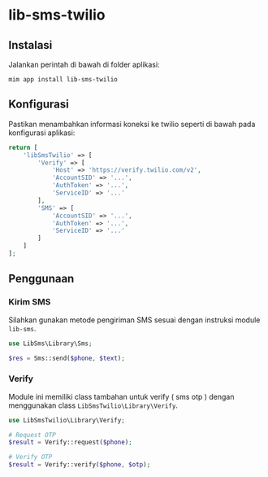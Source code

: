 # lib-sms-twilio

## Instalasi

Jalankan perintah di bawah di folder aplikasi:

```
mim app install lib-sms-twilio
```

## Konfigurasi

Pastikan menambahkan informasi koneksi ke twilio seperti di bawah pada
konfigurasi aplikasi:

```php
return [
    'libSmsTwilio' => [
        'Verify' => [
            'Host' => 'https://verify.twilio.com/v2',
            'AccountSID' => '...',
            'AuthToken' => '...',
            'ServiceID' => '...'
        ],
        'SMS' => [
            'AccountSID' => '...',
            'AuthToken' => '...',
            'ServiceID' => '...'
        ]
    ]
];
```

## Penggunaan

### Kirim SMS

Silahkan gunakan metode pengiriman SMS sesuai dengan instruksi module `lib-sms`.

```php
use LibSms\Library\Sms;

$res = Sms::send($phone, $text);
```

### Verify

Module ini memiliki class tambahan untuk verify ( sms otp ) dengan menggunakan
class `LibSmsTwilio\Library\Verify`.

```php
use LibSmsTwilio\Library\Verify;

# Request OTP
$result = Verify::request($phone);

# Verify OTP
$result = Verify::verify($phone, $otp);
```
